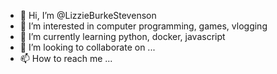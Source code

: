 - 👋 Hi, I’m @LizzieBurkeStevenson
- 👀 I’m interested in computer programming, games, vlogging
- 🌱 I’m currently learning python, docker, javascript
- 💞️ I’m looking to collaborate on ...
- 📫 How to reach me ...

<!---
LizzieBurkeStevenson/LizzieBurkeStevenson is a ✨ special ✨ repository because its `README.md` (this file) appears on your GitHub profile.
You can click the Preview link to take a look at your changes.
--->
